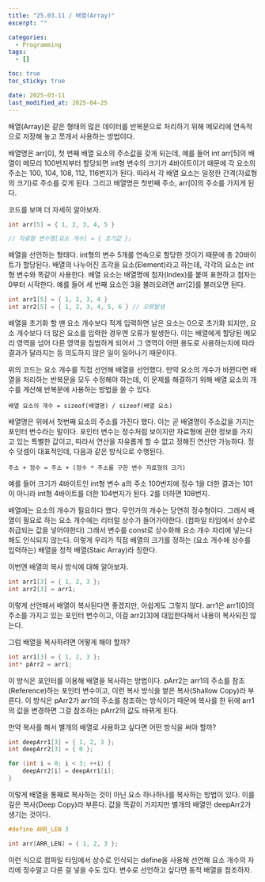 ```yaml
---
title: "25.03.11 / 배열(Array)"
excerpt: ""

categories:
  - Programming
tags:
  - []

toc: true
toc_sticky: true

date: 2025-03-11
last_modified_at: 2025-04-25
---
```


배열(Array)은 같은 형태의 많은 데이터를 반복문으로 처리하기 위해 메모리에 연속적으로 저장해 놓고 쪼개서 사용하는 방법이다.

배열명은 arr\[0\], 첫 번째 배열 요소의 주소값을 갖게 되는데, 예를 들어 int arr\[5\]의 배열이 메모리 100번지부터 할당되면 int형 변수의 크기가 4바이트이기 때문에 각 요소의 주소는 100, 104, 108, 112, 116번지가 된다. 따라서 각 배열 요소는 일정한 간격(자료형의 크기)로 주소를 갖게 된다. 그리고 배열명은 첫번째 주소, arr\[0\]의 주소를 가지게 된다.

코드를 보며 더 자세히 알아보자.

```c
int arr[5] = { 1, 2, 3, 4, 5 }

// 자료형 변수명[요소 개수] = { 초기값 };
```

배열을 선언하는 형태다. int형의 변수 5개를 연속으로 할당한 것이기 때문에 총 20바이트가 할당된다. 배열의 나누어진 조각을 요소(Element)라고 하는데, 각각의 요소는 int형 변수와 똑같이 사용한다. 배열 요소는 배열명에 첨자(Index)를 붙여 표현하고 첨자는 0부터 시작한다. 예를 들어 세 번째 요소인 3을 불러오려면 arr\[2\]를 불러오면 된다.

```c
int arr1[5] = { 1, 2, 3, 4 }
int arr2[5] = { 1, 2, 3, 4, 5, 6 } // 오류발생
```

배열을 초기화 할 땐 요소 개수보다 적게 입력하면 남은 요소는 0으로 초기화 되지만, 요소 개수보다 더 많은 요소를 입력한 경우엔 오류가 발생한다. 이는 배열에게 할당된 메모리 영역을 넘어 다른 영역을 침범하게 되어서 그 영역이 어떤 용도로 사용하는지에 따라 결과가 달라지는 등 의도하지 않은 일이 일어나기 때문이다.

위의 코드는 요소 개수를 직접 선언해 배열을 선언했다. 만약 요소의 개수가 바뀐다면 배열을 처리하는 반복문을 모두 수정해야 하는데, 이 문제를 해결하기 위해 배열 요소의 개수를 계산해 반복문에 사용하는 방법을 쓸 수 있다.

```text
배열 요소의 개수 = sizeof(배열명) / sizeof(배열 요소)
```

배열명은 위에서 첫번째 요소의 주소를 가진다 했다. 이는 곧 배열명이 주소값을 가지는 포인터 변수라는 말이다. 포인터 변수는 정수처럼 보이지만 자료형에 관한 정보를 가지고 있는 특별한 값이고, 따라서 연산을 자유롭게 할 수 없고 정해진 연산만 가능하다. 정수 덧셈이 대표적인데, 다음과 같은 방식으로 수행된다.

```text
주소 + 정수 = 주소 + (정수 * 주소를 구한 변수 자료형의 크기)
```

예를 들어 크기가 4바이트인 int형 변수 a의 주소 100번지에 정수 1을 더한 결과는 101이 아니라 int형 4바이트를 더한 104번지가 된다. 2를 더하면 108번지.

배열에는 요소의 개수가 필요하다 했다. 무언가의 개수는 당연히 정수형이다. 그래서 배열이 필요로 하는 요소 개수에는 리터럴 상수가 들어가야한다. (컴파일 타임에서 상수로 취급되는 값을 넣어야한다) 그래서 변수를 const로 상수화해 요소 개수 자리에 넣는다 해도 인식되지 않는다. 이렇게 우리가 직접 배열의 크기를 정하는 (요소 개수에 상수를 입력하는) 배열을 정적 배열(Staic Array)라 칭한다.

이번엔 배열의 복사 방식에 대해 알아보자.

```c
int arr1[3] = { 1, 2, 3 };
int arr2[3] = arr1;
```

이렇게 선언해서 배열이 복사된다면 좋겠지만, 아쉽게도 그렇지 않다. arr1은 arr1\[0\]의 주소를 가지고 있는 포인터 변수이고, 이걸 arr2\[3\]에 대입한다해서 내용이 복사되진 않는다.

그럼 배열을 복사하려면 어떻게 해야 할까?

```c
int arr1[3] = { 1, 2, 3 };
int* pArr2 = arr1;
```

이 방식은 포인터를 이용해 배열을 복사하는 방법이다. pArr2는 arr1의 주소를 참조(Reference)하는 포인터 변수이고, 이런 복사 방식을 옅은 복사(Shallow Copy)라 부른다. 이 방식은 pArr2가 arr1의 주소를 참조하는 방식이기 때문에 복사를 한 뒤에 arr1의 값을 변경하면 그걸 참조하는 pArr2의 값도 바뀌게 된다.

만약 복사를 해서 별개의 배열로 사용하고 싶다면 어떤 방식을 써야 할까?

```c
int deepArr1[3] = { 1, 2, 3 };
int deepArr2[3] = { 0 };

for (int i = 0; i < 3; ++i) {
    deepArr2[i] = deepArr1[i];
}
```

이렇게 배열을 통째로 복사하는 것이 아닌 요소 하나하나를 복사하는 방법이 있다. 이를 깊은 복사(Deep Copy)라 부른다. 값을 똑같이 가지지만 별개의 배열인 deepArr2가 생기는 것이다.

```c
#define ARR_LEN 3

int arr[ARR_LEN] = { 1, 2, 3 };
```

이런 식으로 컴파일 타임에서 상수로 인식되는 define을 사용해 선언해 요소 개수의 자리에 정수말고 다른 걸 넣을 수도 있다. 변수로 선언하고 싶다면 동적 배열을 참조하자.
